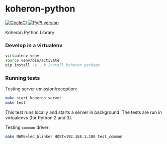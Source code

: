 # koheron-python

[![CircleCI](https://circleci.com/gh/Koheron/koheron-python.svg?style=shield)](https://circleci.com/gh/Koheron/koheron-python)
[![PyPI version](https://badge.fury.io/py/koheron.svg)](https://badge.fury.io/py/koheron)

Koheron Python Library

### Develop in a virtualenv

```bash
virtualenv venv
source venv/bin/activate
pip install -e . # Install koheron package
```


### Running tests

Testing server emission/reception:
```sh
make start_koheron_server
make test
```
This test runs locally and starts a server in background. 
The tests are run in virtualenvs (for Python 2 and 3).

Testing `common` driver:
```sh
make NAME=led_blinker HOST=192.168.1.100 test_common
```
